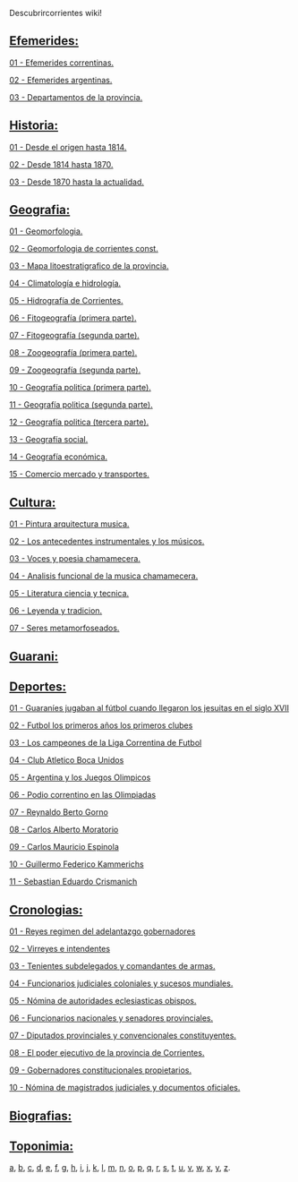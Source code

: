 Descubrircorrientes wiki!

## [Efemerides:](Contenido/01-Efemerides)

[01 - Efemerides correntinas.](Contenido//01-Efemerides/01-Efemerides-correntinas)

[02 - Efemerides argentinas.](Contenido//01-Efemerides/02-Efemerides-argentinas)

[03 - Departamentos de la provincia.](Contenido//01-Efemerides/03-Departamentos-de-la-provincia)


## [Historia:](Contenido/02-Historia)

[01 - Desde el origen hasta 1814.](Contenido/02-Historia/01-Desde-el-origen-hasta-1814)

[02 - Desde 1814 hasta 1870.](Contenido/02-Historia/02-Desde-1814-hasta-1870)

[03 - Desde 1870 hasta la actualidad.](Contenido/02-Historia/03-Desde-1870-hasta-la-actualidad)


## [Geografia:](Contenido/03-Geografia)

[01 - Geomorfologia.](Contenido/03-Geografia/01-geomorfologia) 

[02 - Geomorfologia de corrientes const.](Contenido/03-Geografia/02-geomorfologia-de-corrientes-const) 

[03 - Mapa litoestratigrafico de la provincia.](Contenido/03-Geografia/03-mapa-lito-estratigrafico-de-la-provi) 

[04 - Climatología e hidrología.](Contenido/03-Geografia/04-climatologia-hidrologia) 

[05 - Hidrografía de Corrientes.](Contenido/03-Geografia/05-hidrografia-de-corrientes) 

[06 - Fitogeografía (primera parte).](Contenido/03-Geografia/06-fitogeografia) 

[07 - Fitogeografía (segunda parte).](Contenido/03-Geografia/07-fitogeografia-segunda-parte) 

[08 - Zoogeografía (primera parte).](Contenido/03-Geografia/08-zoogeografia-primera-parte) 

[09 - Zoogeografía (segunda parte).](Contenido/03-Geografia/09-zoogeografia-segunda-parte-pece) 

[10 - Geografía politica (primera parte).](Contenido/03-Geografia/10-geografia-politica-primera-parte) 

[11 - Geografía politica (segunda parte).](Contenido/03-Geografia/11-geografia-politica-segunda-parte) 

[12 - Geografía politica (tercera parte).](Contenido/03-Geografia/12-geografia-politica-tercera-parte) 

[13 - Geografía social.](Contenido/03-Geografia/13-geografia-social-geografia-de-las) 

[14 - Geografía económica.](Contenido/03-Geografia/14-geografia-economica-rasgos-genera) 

[15 - Comercio mercado y transportes.](Contenido/03-Geografia/15-comercio-mercado-y-transportes)


## [Cultura:](Contenido/04-Cultura)

[01 - Pintura arquitectura musica.](Contenido/04-Cultura/01-pintura-arquitectura-musica) 

[02 - Los antecedentes instrumentales y los músicos.](Contenido/04-Cultura/02-los-antecedentes-instrumentales-y-los-musicos-ch) 

[03 - Voces y poesia chamamecera.](Contenido/04-Cultura/03-voces-y-poesia-chamamecera) 

[04 - Analisis funcional de la musica chamamecera.](Contenido/04-Cultura/04-analisis-funcional-de-la-musica-chamamecera) 

[05 - Literatura ciencia y tecnica.](Contenido/04-Cultura/05-literatura-ciencia-y-tecnica) 

[06 - Leyenda y tradicion.](Contenido/04-Cultura/06-leyenda-y-tradicion) 

[07 - Seres metamorfoseados.](Contenido/04-Cultura/07-seres-metamorfoseados)


## [Guarani:](Contenido/05-Guarani)

## [Deportes:](Contenido/06-Deportes)

[01 - Guaraníes jugaban al fútbol cuando llegaron los jesuitas en el siglo XVII](Contenido/06-Deportes/01-Guaranies.md) 

[02 - Futbol los primeros años los primeros clubes](Contenido/06-Deportes/02-Futbol-los-primeros-años-los-primeros-clubes.md)

[03 - Los campeones de la Liga Correntina de Futbol](Contenido/06-Deportes/03-Los-campeones-de-la-Liga-Correntina-de-Futbol.md)

[04 - Club Atletico Boca Unidos](Contenido/06-Deportes/04-Club-Atletico-Boca-Unidos.md)

[05 - Argentina y los Juegos Olimpicos](Contenido/06-Deportes/05-Argentina-y-los-Juegos-Olimpicos.md)

[06 - Podio correntino en las Olimpiadas](Contenido/06-Deportes/06-Podio-correntino-en-las-Olimpiadas.md)

[07 - Reynaldo Berto Gorno](Contenido/06-Deportes/07-Reynaldo-Berto-Gorno.md)

[08 - Carlos Alberto Moratorio](Contenido/06-Deportes/08-Carlos-Alberto-Moratorio.md)

[09 - Carlos Mauricio Espinola](Contenido/06-Deportes/09-Carlos-Mauricio-Espinola.md)

[10 - Guillermo Federico Kammerichs](Contenido/06-Deportes/10-Guillermo-Federico-Kammerichs.md)

[11 - Sebastian Eduardo Crismanich](Contenido/06-Deportes/11-Sebastian-Eduardo-Crismanich.md)


## [Cronologias:](Contenido/07-Cronologias)

[01 - Reyes regimen del adelantazgo gobernadores](Contenido/07-Cronologias/01-reyes-regimen-del-adelantazgo-gobernadores) 

[02 - Virreyes e intendentes](Contenido/07-Cronologias/02-virreyes-e-intendentes) 

[03 - Tenientes subdelegados y comandantes de armas.](Contenido/07-Cronologias/03-tenientes-subdelegados-y-comandantes-de-armas) 

[04 - Funcionarios judiciales coloniales y sucesos mundiales.](Contenido/07-Cronologias/04-funcionarios-judiciales-coloniales-y-sucesos-mund) 

[05 - Nómina de autoridades eclesiasticas obispos.](Contenido/07-Cronologias/05-nomina-de-autoridades-eclesiasticas-obispos-pre) 

[06 - Funcionarios nacionales y senadores provinciales.](Contenido/07-Cronologias/06-funcionarios-nacionales-y-senadores-provinciales) 

[07 - Diputados provinciales y convencionales constituyentes.](Contenido/07-Cronologias/07-diputados-provinciales-y-convencionales-constituy) 

[08 - El poder ejecutivo de la provincia de Corrientes.](Contenido/07-Cronologias/08-el-poder-ejecutivo-de-la-provincia-de-corrientes) 

[09 - Gobernadores constitucionales propietarios.](Contenido/07-Cronologias/09-gobernadores-constitucionales-propietarios-obis) 

[10 - Nómina de magistrados judiciales y documentos oficiales.](Contenido/07-Cronologias/10-nomina-de-magistrados-judiciales-y-documentos-of)

## [Biografias:](Contenido/08-Biografias)

## [Toponimia:](Contenido/09-Toponimia)

[a](Contenido/09-Toponimia/a.md), 
[b](Contenido/09-Toponimia/b.md), 
[c](Contenido/09-Toponimia/c.md), 
[d](Contenido/09-Toponimia/d.md), 
[e](Contenido/09-Toponimia/e.md), 
[f](Contenido/09-Toponimia/f.md), 
[g](Contenido/09-Toponimia/g.md),
[h](Contenido/09-Toponimia/h.md), 
[i](Contenido/09-Toponimia/i.md), 
[j](Contenido/09-Toponimia/j.md), 
[k](Contenido/09-Toponimia/k.md), 
[l](Contenido/09-Toponimia/l.md), 
[m](Contenido/09-Toponimia/m.md), 
[n](Contenido/09-Toponimia/n.md), 
[o](Contenido/09-Toponimia/o.md), 
[p](Contenido/09-Toponimia/p.md), 
[q](Contenido/09-Toponimia/q.md), 
[r](Contenido/09-Toponimia/r.md), 
[s](Contenido/09-Toponimia/s.md), 
[t](Contenido/09-Toponimia/t.md), 
[u](Contenido/09-Toponimia/u.md), 
[v](Contenido/09-Toponimia/v.md), 
[w](Contenido/09-Toponimia/w.md), 
[x](Contenido/09-Toponimia/x.md), 
[y](Contenido/09-Toponimia/y.md), 
[z](Contenido/09-Toponimia/z.md).